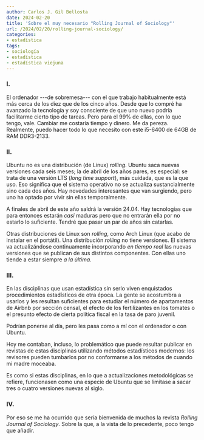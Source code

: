 ```yaml
---
author: Carlos J. Gil Bellosta
date: 2024-02-20
title: 'Sobre el muy necesario "Rolling Journal of Sociology"'
url: /2024/02/20/rolling-journal-sociology/
categories:
- estadística
tags:
- sociología
- estadística
- estadística viejuna
---
```


### I.

El ordenador ---de sobremesa--- con el que trabajo habitualmente está más cerca de los diez que de los cinco años. Desde que lo compré ha avanzado la tecnología y soy consciente de que uno nuevo podría facilitarme cierto tipo de tareas. Pero para el 99% de ellas, con lo que tengo, vale. Cambiar me costaría tiempo y dinero. Me da pereza. Realmente, puedo hacer todo lo que necesito con este i5-6400 de 64GB de RAM DDR3-2133.

### II.

Ubuntu no es una distribución (de Linux) _rolling_. Ubuntu saca nuevas versiones cada seis meses; la de abril de los años pares, es especial: se trata de una versión LTS (_long time support_), más cuidada, que es la que uso. Eso significa que el sistema operativo no se actualiza sustancialmente sino cada dos años. Hay novedades interesantes que van surgiendo, pero uno ha optado por vivir sin ellas temporalmente.

A finales de abril de este año saldrá la versión 24.04. Hay tecnologías que para entonces estarán _casi_ maduras pero que no entrarán ella por no estarlo lo suficiente. Tendré que pasar un par de años sin catarlas.

Otras distribuciones de Linux son _rolling_, como Arch Linux (que acabo de instalar en el portátil). Una distribución _rolling_ no tiene versiones. El sistema va actualizándose continuamente incorporando _en tiempo real_ las nuevas versiones que se publican de sus distintos componentes. Con ellas uno tiende a estar siempre _a la última_.

### III.

En las disciplinas que usan estadística sin serlo viven enquistados procedimientos estadísticos de otra época. La gente se acostumbra a usarlos y les resultan suficientes para estudiar el número de apartamentos de Airbnb por sección censal, el efecto de los fertilizantes en los tomates o el presunto efecto de cierta política fiscal en la tasa de paro juvenil.

Podrían ponerse al día, pero les pasa como a mí con el ordenador o con Ubuntu.

Hoy me contaban, incluso, lo problemático que puede resultar publicar en revistas de estas disciplinas utilizando métodos estadísticos modernos: los revisores pueden tumbarlos por no conformarse a los métodos de cuando mi madre moceaba.

Es como si estas disciplinas, en lo que a actualizaciones metodológicas se refiere, funcionasen como una especie de Ubuntu que se limitase a sacar tres o cuatro versiones nuevas al siglo.

### IV.

Por eso se me ha ocurrido que sería bienvenida de muchos la revista _Rolling Journal of Sociology_. Sobre la que, a la vista de lo precedente, poco tengo que añadir.